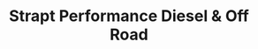 ---
title: "Strapt Performance Diesel & Off Road"
url: /phoenix/strapt-performance-diesel-and-off-road/
shop: car parts
---